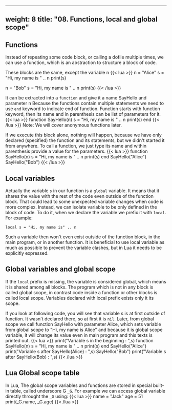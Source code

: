 
---
weight: 8
title: "08. Functions, local and global scope"
---

## Functions
Instead of repeating some code block, or calling a dofile multiple times, we can use a function, which is an abstraction to structure a block of code.

These blocks are the same, except the variable n
{{< lua >}}
n = "Alice"
s = "Hi, my name is " .. n
print(s)

n = "Bob"
s = "Hi, my name is " .. n
print(s)
{{< /lua >}}

It can be extracted into a `function` and give it a name SayHello and parameter n
Because the functions contain multiple statements we need to use `end` keyword to indicate end of function.
Function starts with function keyword, then its name and in parenthesis can be list of parameters for it.
{{< lua >}}
function SayHello(n)
  s = "Hi, my name is " .. n
  print(s)
end
{{< /lua >}}
Note: We will cover anonymous functions later.

If we execute this block alone, nothing will happen, because we have only declared (specified) the function and its statements, but we didn't started it from anywhere. To call a function, we just type its name and within parenthesis provide a value for the parameters.
{{< lua >}}
function SayHello(n)
  s = "Hi, my name is " .. n
  print(s)
end
SayHello("Alice")
SayHello("Bob")
{{< /lua >}}

## Local variables
Actually the variable `s` in our function is a `global` variable. It means that it shares the value with the rest of the code even outside of the function block.
That could lead to some unexpected variable changes when code is more complex.
Instead, we can isolate variable to be only defined in the block of code. To do it,
when we declare the variable we prefix it with `local`. For example:
```
local s = "Hi, my name is" .. n
```
Such a variable then won't even exist outside of the function block, in the main program, or in another function.
It is beneficial to use local variable as much as possible to prevent the variable clashes, but in Lua it needs to be explicitly expressed. 

## Global variables and global scope
If the `local` prefix is missing, the variable is considered global, which means it is shared among all blocks.
The program which is not in any block is called global scope, in contrast code inside a function or other blocks is called local scope.
Variables declared with local prefix exists only it its scope.

If you look at following code, you will see that variable s is at first outside of function. It wasn't declared there, so at first it is `nil`.
Later, from global scope we call function SayHello with parameter Alice, which sets variable from global scope to "Hi, my name is Alice" and because it is global scope variable, it will change its value even in main program and this texts is printed out.
{{< lua >}}
print("Variable s in the beginning : ",s)
function SayHello(n)
  s = "Hi, my name is " .. n
  print(s)
end
SayHello("Alice")
print("Variable s after SayHello(Alice) : ",s)
SayHello("Bob")
print("Variable s after SayHello(Bob) : ",s)
{{< /lua >}}

## Lua Global scope table
In Lua, The global scope variables and functions are stored in special built-in table, called underscore G `_G`. For example we can access global variable directly throught the `_G` using:
{{< lua >}}
name = "Jack"
age = 51
print(_G.name, _G.age)
{{< /lua >}}
